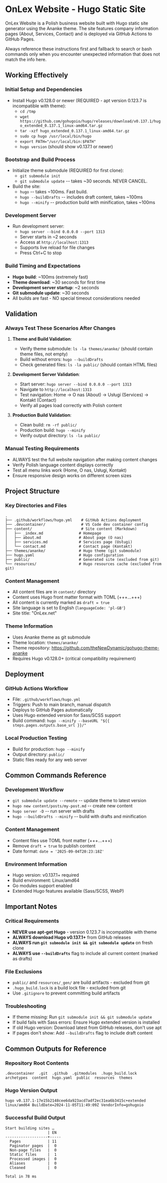 # OnLex Website - Hugo Static Site

OnLex Website is a Polish business website built with Hugo static site generator using the Ananke theme. The site features company information pages (About, Services, Contact) and is deployed via GitHub Actions to GitHub Pages.

Always reference these instructions first and fallback to search or bash commands only when you encounter unexpected information that does not match the info here.

## Working Effectively

### Initial Setup and Dependencies
- Install Hugo v0.128.0 or newer (REQUIRED - apt version 0.123.7 is incompatible with theme):
  - `cd /tmp`
  - `wget https://github.com/gohugoio/hugo/releases/download/v0.137.1/hugo_extended_0.137.1_linux-amd64.tar.gz`
  - `tar -xzf hugo_extended_0.137.1_linux-amd64.tar.gz`
  - `sudo cp hugo /usr/local/bin/hugo`
  - `export PATH="/usr/local/bin:$PATH"`
  - `hugo version` (should show v0.137.1 or newer)

### Bootstrap and Build Process
- Initialize theme submodule (REQUIRED for first clone):
  - `git submodule init`
  - `git submodule update` -- takes ~30 seconds. NEVER CANCEL.
- Build the site:
  - `hugo` -- takes ~100ms. Fast build.
  - `hugo --buildDrafts` -- includes draft content, takes ~100ms
  - `hugo --minify` -- production build with minification, takes ~100ms

### Development Server
- Run development server:
  - `hugo server --bind 0.0.0.0 --port 1313`
  - Server starts in ~2 seconds
  - Access at `http://localhost:1313`
  - Supports live reload for file changes
  - Press Ctrl+C to stop

### Build Timing and Expectations
- **Hugo build**: ~100ms (extremely fast)
- **Theme download**: ~30 seconds for first time
- **Development server startup**: ~2 seconds
- **Git submodule update**: ~30 seconds
- All builds are fast - NO special timeout considerations needed

## Validation

### Always Test These Scenarios After Changes
1. **Theme and Build Validation**:
   - Verify theme submodule: `ls -la themes/ananke/` (should contain theme files, not empty)
   - Build without errors: `hugo --buildDrafts`
   - Check generated files: `ls -la public/` (should contain HTML files)

2. **Development Server Validation**:
   - Start server: `hugo server --bind 0.0.0.0 --port 1313`
   - Navigate to `http://localhost:1313`
   - Test navigation: Home → O nas (About) → Usługi (Services) → Kontakt (Contact)
   - Verify all pages load correctly with Polish content

3. **Production Build Validation**:
   - Clean build: `rm -rf public/`
   - Production build: `hugo --minify`
   - Verify output directory: `ls -la public/`

### Manual Testing Requirements
- ALWAYS test the full website navigation after making content changes
- Verify Polish language content displays correctly
- Test all menu links work (Home, O nas, Usługi, Kontakt)
- Ensure responsive design works on different screen sizes

## Project Structure

### Key Directories and Files
```
.
├── .github/workflows/hugo.yml    # GitHub Actions deployment
├── .devcontainer/                # VS Code dev container config
├── content/                      # Site content (Markdown)
│   ├── _index.md                # Homepage
│   ├── about.md                 # About page (O nas)
│   ├── services.md              # Services page (Usługi)
│   └── contact.md               # Contact page (Kontakt)
├── themes/ananke/               # Hugo theme (git submodule)
├── hugo.yaml                    # Hugo configuration
├── public/                      # Generated site (excluded from git)
└── resources/                   # Hugo resources cache (excluded from git)
```

### Content Management
- All content files are in `content/` directory
- Content uses Hugo front matter format with TOML (+++...+++)
- All content is currently marked as `draft = true`
- Site language is set to English (`languageCode: 'pl-GB'`)
- Site title: "OnLex.net"

### Theme Information
- Uses Ananke theme as git submodule
- Theme location: `themes/ananke/`
- Theme repository: https://github.com/theNewDynamic/gohugo-theme-ananke
- Requires Hugo v0.128.0+ (critical compatibility requirement)

## Deployment

### GitHub Actions Workflow
- File: `.github/workflows/hugo.yml`
- Triggers: Push to main branch, manual dispatch
- Deploys to GitHub Pages automatically
- Uses Hugo extended version for Sass/SCSS support
- Build command: `hugo --minify --baseURL "${{ steps.pages.outputs.base_url }}/"`

### Local Production Testing
- Build for production: `hugo --minify`
- Output directory: `public/`
- Static files ready for any web server

## Common Commands Reference

### Development Workflow
- `git submodule update --remote` -- update theme to latest version
- `hugo new content/posts/my-post.md` -- create new content
- `hugo server -D` -- run server with drafts
- `hugo --buildDrafts --minify` -- build with drafts and minification

### Content Management
- Content files use TOML front matter (+++...+++)
- Remove `draft = true` to publish content
- Date format: `date = '2025-09-04T20:23:18Z'`

### Environment Information
- Hugo version: v0.137.1+ required
- Build environment: Linux/amd64
- Go modules support enabled
- Extended Hugo features available (Sass/SCSS, WebP)

## Important Notes

### Critical Requirements
- **NEVER use apt-get Hugo** - version 0.123.7 is incompatible with theme
- **ALWAYS download Hugo v0.137.1+** from GitHub releases
- **ALWAYS run `git submodule init && git submodule update`** on fresh clone
- **ALWAYS use `--buildDrafts`** flag to include all current content (marked as drafts)

### File Exclusions
- `public/` and `resources/_gen/` are build artifacts - excluded from git
- `.hugo_build.lock` is a build lock file - excluded from git
- Use `.gitignore` to prevent committing build artifacts

### Troubleshooting
- If theme missing: Run `git submodule init && git submodule update`
- If build fails with Sass errors: Ensure Hugo extended version is installed
- If old Hugo version: Download latest from GitHub releases, don't use apt
- If pages don't show: Add `--buildDrafts` flag to include draft content

## Common Outputs for Reference

### Repository Root Contents
```
.devcontainer  .git  .github  .gitmodules  .hugo_build.lock  archetypes  content  hugo.yaml  public  resources  themes
```

### Hugo Version Output
```
hugo v0.137.1-17e15b2148cee6da923acd7adf2ec31ea6b3415c+extended linux/amd64 BuildDate=2024-11-05T11:49:09Z VendorInfo=gohugoio
```

### Successful Build Output
```
Start building sites … 
                   | EN  
-------------------+-----
  Pages            | 11  
  Paginator pages  |  0  
  Non-page files   |  0  
  Static files     |  1  
  Processed images |  0  
  Aliases          |  0  
  Cleaned          |  0  

Total in 78 ms
```